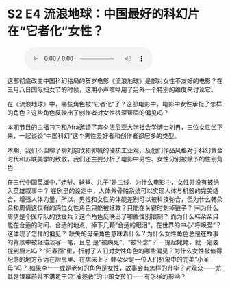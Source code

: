 # S2 E4 流浪地球：中国最好的科幻片在“它者化”女性？

<figure>
    <figcaption></figcaption>
    <audio
        controls
        src="./audio.mp3">
            Your browser does not support the
            <code>audio</code> element.
    </audio>
</figure>

<p>这部彻底改变中国科幻格局的贺岁电影《流浪地球》是部对女性不友好的电影？在三月八日国际妇女节的时候，这期小声喧哗用了另外一个特别的维度来讨论它。</p>
<p>在《流浪地球》中，哪些角色被“它者化”了？这部电影中，电影中女性承担了怎样的角色？这些角色反映出了创作者对女性根深蒂固的偏见吗？</p>
<p>本期节目的主播刁刁和Afra邀请了宾夕法尼亚大学社会学博士刘冉，三位女性坐下来，一起谈谈“中国科幻”这个男性爱好者和创作者都居多的类型。</p>
<p>本期，我们不但聊了聊刘慈欣和郭帆的硬核工业观，及他们作品风格对于科幻黄金时代和苏联美学的致敬，我们还主要分析了电影中男性、女性分别被赋予的性别角色——</p>
<p>在三代中国英雄中，”姥爷、爸爸、儿子“是主线，为什么电影中，女性并没有被纳入英雄叙事中？
在剧里的设定中，人体外骨骼系统可以实现人体与机器的完美结合，增强人体力量，所以，男性和女性的体能差别可以被科技弥合，但为什么韩朵朵和周倩这仅有的两位女性角色只能被拯救？只能在关键时刻掉链子？
￼为什么周倩是个医疗队的救援兵？这个角色反映出了哪些性别限制？
而为什么韩朵朵只能在合适的时间、合适的地点、掉下几颗“合适的眼泪”，在世界的中心”呼唤爱“？这体现了怎样的偏见？
缺失的母亲角色意味着什么？为什么女性角色总是在故事的背景中被轻描淡写一笔，且总 是“被病死”、“被怀念”？
一提起姥姥，就一定要提到厨艺吗？”阳春面“里，折射了人们对女性角色的哪些偏见？为什么女性被值得纪念的地方永远在厨房里、在病床上？
韩朵朵是一位人们想象中的完美“小圣母”吗？
如果李一一或是老何的角色是女性，故事会有怎样的升华？对观众——尤其是银幕前并不满足于只“被拯救”的中国女孩们——有怎样的影响？</p>
